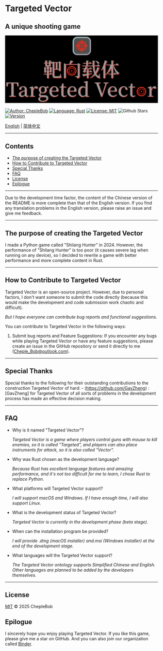 # Targeted Vector

## A unique shooting game

![Game Banner](Resources/assets/images/banner.png)

[![Author: ChepleBob](https://img.shields.io/badge/Author-ChepleBob-00B4D8)](https://github.com/ChepleBob30)
[![Language: Rust](https://img.shields.io/badge/Language-Rust-5F4C49)](https://www.rust-lang.org/)
[![License: MIT](https://img.shields.io/badge/License-MIT-yellow.svg)](https://opensource.org/licenses/MIT)
![Github Stars](https://img.shields.io/github/stars/ChepleBob30/targeted-vector?style=flat&color=red)
[![Version](https://img.shields.io/badge/Version-v1.0.0_beta.1-D81A1A)](https://github.com/ChepleBob30/Targeted-Vector/releases)

[English](./README.md) | [简体中文](./README_zh.md)

---

## Contents

- [The purpose of creating the Targeted Vector](#the-purpose-of-creating-the-targeted-vector)
- [How to Contribute to Targeted Vector](#how-to-contribute-to-targeted-vector)
- [Special Thanks](#special-thanks)
- [FAQ](#faq)
- [License](#license)
- [Epilogue](#epilogue)

---

Due to the development time factor, the content of the Chinese version of the README is more complete than that of the English version. If you find any translation problems in the English version, please raise an issue and give me feedback.

---

## The purpose of creating the Targeted Vector

I made a Python game called "Shilang Hunter" in 2024. However, the performance of "Shilang Hunter" is too poor (it causes severe lag when running on any device), so I decided to rewrite a game with better performance and more complete content in Rust.

---

## How to Contribute to Targeted Vector

Targeted Vector is an open-source project. However, due to personal factors, I don't want someone to submit the code directly (because this would make the development and code submission work chaotic and difficult).

*But I hope everyone can contribute bug reports and functional suggestions.*

You can contribute to Targeted Vector in the following ways:

1. Submit bug reports and Feature Suggestions: If you encounter any bugs while playing Targeted Vector or have any feature suggestions, please create an issue in the GitHub repository or send it directly to me (<Cheple_Bob@outlook.com>).

---

## Special Thanks

Special thanks to the following for their outstanding contributions to the construction Targeted Vector of hard: - (<https://github.com/GavZheng>) : [GavZheng] for Targeted Vector of all sorts of problems in the development process has made an effective decision making.

---

## FAQ

- Why is it named "Targeted Vector"?

    *Targeted Vector is a game where players control guns with mouse to kill enemies, so it is called "Targeted", and players can also place instruments for attack, so it is also called "Vector".*

- Why was Rust chosen as the development language?

    *Because Rust has excellent language features and amazing performance, and it's not too difficult for me to learn, I chose Rust to replace Python.*

- What platforms will Targeted Vector support?

    *I will support macOS and Windows. If I have enough time, I will also support Linux.*

- What is the development status of Targeted Vector?

    *Targeted Vector is currently in the development phase (beta stage).*

- When can the installation program be provided?

    *I will provide .dmg (macOS installer) and.msi (Windows installer) at the end of the development stage.*

- What languages will the Targeted Vector support?

    *The Targeted Vector ontology supports Simplified Chinese and English. Other languages are planned to be added by the developers themselves.*

---

## License

[MIT](./LICENSE-MIT) © 2025 ChepleBob

## Epilogue

I sincerely hope you enjoy playing Targeted Vector. If you like this game, please give me a star on GitHub. And you can also join our organization called [Binder](https://github.com/Binder-organize).
